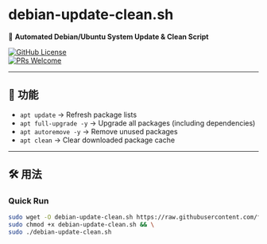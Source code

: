 # debian-update-clean.sh

🔧 **Automated Debian/Ubuntu System Update & Clean Script**  

[![GitHub License](https://img.shields.io/badge/license-MIT-blue)](https://github.com/fusurus/debian-update-clean/blob/main/LICENSE)  
[![PRs Welcome](https://img.shields.io/badge/PRs-welcome-brightgreen)](https://github.com/fusurus/debian-update-clean/pulls)  

---

## 🚀 **功能**  
- `apt update` → Refresh package lists  
- `apt full-upgrade -y` → Upgrade all packages (including dependencies)  
- `apt autoremove -y` → Remove unused packages  
- `apt clean` → Clear downloaded package cache  

---

## 🛠️ **用法**  

### **Quick Run**  
```bash
sudo wget -O debian-update-clean.sh https://raw.githubusercontent.com/fusurus/debian-update-clean/main/debian-update-clean.sh && \
sudo chmod +x debian-update-clean.sh && \
sudo ./debian-update-clean.sh
